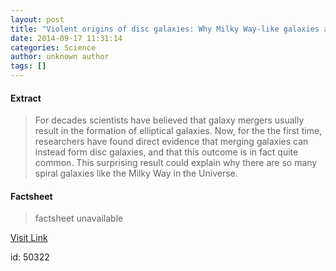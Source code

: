 ```yaml
---
layout: post
title: "Violent origins of disc galaxies: Why Milky Way-like galaxies are so common in the universe"
date: 2014-09-17 11:31:14
categories: Science
author: unknown author
tags: []
---
```



#### Extract
>For decades scientists have believed that galaxy mergers usually result in the formation of elliptical galaxies. Now, for the the first time, researchers have found direct evidence that merging galaxies can instead form disc galaxies, and that this outcome is in fact quite common. This surprising result could explain why there are so many spiral galaxies like the Milky Way in the Universe.

#### Factsheet
>factsheet unavailable

[Visit Link](http://feeds.sciencedaily.com/~r/sciencedaily/~3/Z6Rq2esSyxo/140917073114.htm)

id:   50322
